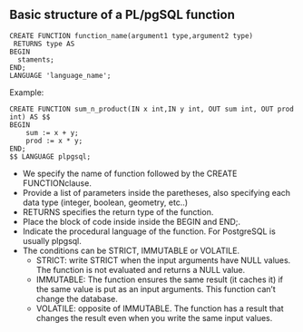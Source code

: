 ## Basic structure of a PL/pgSQL function

```
CREATE FUNCTION function_name(argument1 type,argument2 type)
 RETURNS type AS
BEGIN
  staments;
END;
LANGUAGE 'language_name';
```

Example:
```
CREATE FUNCTION sum_n_product(IN x int,IN y int, OUT sum int, OUT prod int) AS $$
BEGIN
    sum := x + y;
    prod := x * y;
END;
$$ LANGUAGE plpgsql;
```

* We specify the name of function followed by the CREATE FUNCTIONclause.
* Provide a list of parameters inside the paretheses, also specifying each data type (integer, boolean, geometry, etc..)
* RETURNS specifies the return type of the function.
* Place the block of code inside inside the BEGIN and END;.
* Indicate the procedural language of the function. For PostgreSQL is usually plpgsql.
* The conditions can be STRICT, IMMUTABLE or VOLATILE.
    * STRICT: write STRICT when the input arguments have NULL values. The function is not evaluated and returns a NULL value.
    * IMMUTABLE: The function ensures the same result (it caches it) if the same value is put as an input arguments. This function can’t change the database.
    * VOLATILE: opposite of IMMUTABLE. The function has a result that changes the result even when you write the same input values.